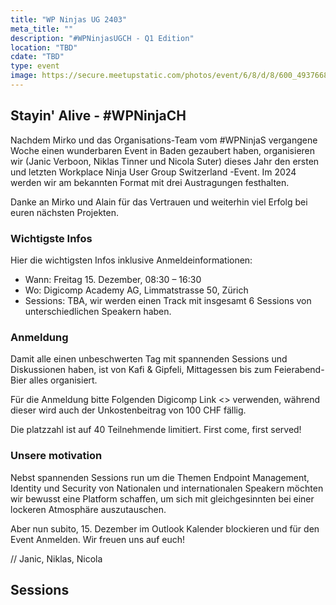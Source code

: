 ```yaml
---
title: "WP Ninjas UG 2403"
meta_title: ""
description: "#WPNinjasUGCH - Q1 Edition"
location: "TBD"
cdate: "TBD"
type: event
image: https://secure.meetupstatic.com/photos/event/6/8/d/8/600_493766840.webp?w=384
---
```


## Stayin' Alive - #WPNinjaCH 

Nachdem Mirko und das Organisations-Team vom #WPNinjaS vergangene Woche einen wunderbaren Event in Baden gezaubert haben, organisieren wir (Janic Verboon, Niklas Tinner und Nicola Suter) dieses Jahr den ersten und letzten Workplace Ninja User Group Switzerland -Event. Im 2024 werden wir am bekannten Format mit drei Austragungen festhalten. 

Danke an Mirko und Alain für das Vertrauen und weiterhin viel Erfolg bei euren nächsten Projekten. 

### Wichtigste Infos 

Hier die wichtigsten Infos inklusive Anmeldeinformationen: 
- Wann: Freitag 15. Dezember, 08:30 – 16:30 
- Wo: Digicomp Academy AG, Limmatstrasse 50, Zürich 
- Sessions: TBA, wir werden einen Track mit insgesamt 6 Sessions von unterschiedlichen Speakern haben. 

### Anmeldung

Damit alle einen unbeschwerten Tag mit spannenden Sessions und Diskussionen haben, ist von Kafi & Gipfeli, Mittagessen bis zum Feierabend-Bier alles organisiert.  

Für die Anmeldung bitte Folgenden Digicomp Link <> verwenden, während dieser wird auch der Unkostenbeitrag von 100 CHF fällig. 

Die platzzahl ist auf 40 Teilnehmende limitiert. First come, first served! 

### Unsere motivation 

Nebst spannenden Sessions run um die Themen Endpoint Management, Identity und Security von Nationalen und internationalen Speakern möchten wir bewusst eine Platform schaffen, um sich mit gleichgesinnten bei einer lockeren Atmosphäre auszutauschen. 

Aber nun subito, 15. Dezember im Outlook Kalender blockieren und für den Event Anmelden. Wir freuen uns auf euch! 

// Janic, Niklas, Nicola 


## Sessions

<script type="text/javascript" src="https://sessionize.com/api/v2/fsc7qp00/view/Sessions"></script>